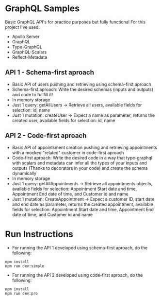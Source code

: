 # GraphQL Samples

Basic GraphQL API's for practice purposes but fully functional
For this project I've used:
- Apollo Server
- GraphQL
- Type-GraphQL
- GraphQL-Scalars
- Reflect-Metadata

## API 1 - Schema-first aproach

- Basic API of users pushing and retrieving using schema-first aproach
- Schema-first aproach: Write the desired schemas (inputs and outputs) and code to fullfill it!
- In memory storage
- Just 1 query: getAllUsers -> Retrieve all users, available fields for selection: id, name
- Just 1 mutation: createUser -> Expect a name as parameter, returns the created user, available fields for selection: id, name

## API 2 - Code-first aproach

- Basic API of appointsment creation pushing and retrieving appointments with a mocked "related" customer in code-first aproach
- Code-first aproach: Write the desired code in a way that type-graphql with scalars and metadata can infer all the types of your inputs and outputs (Thanks to decorators in your code) and create the schema dynamically
- In memory storage
- Just 1 query: getAllAppointments -> Retrieve all appointments objects, available fields for selection: Appointment Start date and time, Appointment End date of time, and Customer id and name
- Just 1 mutation: CreateAppointment -> Expect a customer ID, start date and end date as parameter, returns the created appointment, available fields for selection: Appointment Start date and time, Appointment End date of time, and Customer id and name

# Run Instructions

- For running the API 1 developed using schema-first aproach, do the following:
```
npm install
npm run dev:simple
```

- For running the API 2 developed using code-first aproach, do the following:
```
npm install
npm run dev:pro
```
